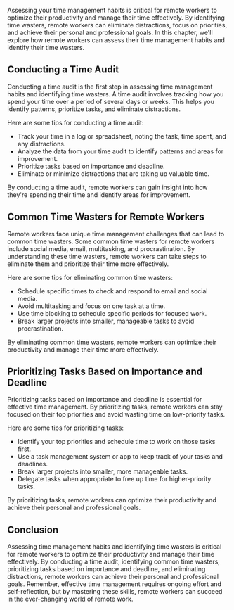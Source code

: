
Assessing your time management habits is critical for remote workers to optimize their productivity and manage their time effectively. By identifying time wasters, remote workers can eliminate distractions, focus on priorities, and achieve their personal and professional goals. In this chapter, we'll explore how remote workers can assess their time management habits and identify their time wasters.

Conducting a Time Audit
-----------------------

Conducting a time audit is the first step in assessing time management habits and identifying time wasters. A time audit involves tracking how you spend your time over a period of several days or weeks. This helps you identify patterns, prioritize tasks, and eliminate distractions.

Here are some tips for conducting a time audit:

- Track your time in a log or spreadsheet, noting the task, time spent, and any distractions.
- Analyze the data from your time audit to identify patterns and areas for improvement.
- Prioritize tasks based on importance and deadline.
- Eliminate or minimize distractions that are taking up valuable time.

By conducting a time audit, remote workers can gain insight into how they're spending their time and identify areas for improvement.

Common Time Wasters for Remote Workers
--------------------------------------

Remote workers face unique time management challenges that can lead to common time wasters. Some common time wasters for remote workers include social media, email, multitasking, and procrastination. By understanding these time wasters, remote workers can take steps to eliminate them and prioritize their time more effectively.

Here are some tips for eliminating common time wasters:

- Schedule specific times to check and respond to email and social media.
- Avoid multitasking and focus on one task at a time.
- Use time blocking to schedule specific periods for focused work.
- Break larger projects into smaller, manageable tasks to avoid procrastination.

By eliminating common time wasters, remote workers can optimize their productivity and manage their time more effectively.

Prioritizing Tasks Based on Importance and Deadline
---------------------------------------------------

Prioritizing tasks based on importance and deadline is essential for effective time management. By prioritizing tasks, remote workers can stay focused on their top priorities and avoid wasting time on low-priority tasks.

Here are some tips for prioritizing tasks:

- Identify your top priorities and schedule time to work on those tasks first.
- Use a task management system or app to keep track of your tasks and deadlines.
- Break larger projects into smaller, more manageable tasks.
- Delegate tasks when appropriate to free up time for higher-priority tasks.

By prioritizing tasks, remote workers can optimize their productivity and achieve their personal and professional goals.

Conclusion
----------

Assessing time management habits and identifying time wasters is critical for remote workers to optimize their productivity and manage their time effectively. By conducting a time audit, identifying common time wasters, prioritizing tasks based on importance and deadline, and eliminating distractions, remote workers can achieve their personal and professional goals. Remember, effective time management requires ongoing effort and self-reflection, but by mastering these skills, remote workers can succeed in the ever-changing world of remote work.

